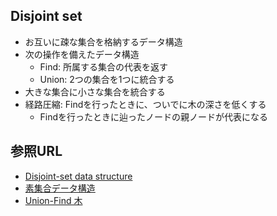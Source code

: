 ## Disjoint set

- お互いに疎な集合を格納するデータ構造
- 次の操作を備えたデータ構造
  - Find: 所属する集合の代表を返す
  - Union: 2つの集合を1つに統合する
- 大きな集合に小さな集合を統合する
- 経路圧縮: Findを行ったときに、ついでに木の深さを低くする
  - Findを行ったときに辿ったノードの親ノードが代表になる

## 参照URL

- [Disjoint-set data structure](https://en.wikipedia.org/wiki/Disjoint-set_data_structure)
- [素集合データ構造](https://ja.wikipedia.org/wiki/%E7%B4%A0%E9%9B%86%E5%90%88%E3%83%87%E3%83%BC%E3%82%BF%E6%A7%8B%E9%80%A0)
- [Union-Find 木](https://yutaka-watanobe.github.io/star-aida/books/pseudo_code/disjoint_set_simulation/code.html)

